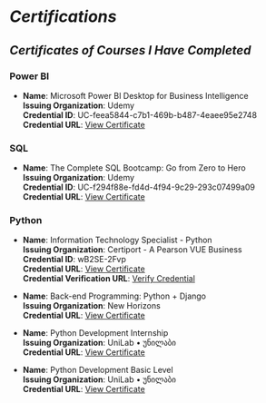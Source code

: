 # *Certifications*

## *Certificates of Courses I Have Completed*

### Power BI
- **Name**: Microsoft Power BI Desktop for Business Intelligence  
  **Issuing Organization**: Udemy  
  **Credential ID**: UC-feea5844-c7b1-469b-b487-4eaee95e2748  
  **Credential URL**: [View Certificate](https://www.udemy.com/certificate/UC-feea5844-c7b1-469b-b487-4eaee95e2748/)


### SQL
- **Name**: The Complete SQL Bootcamp: Go from Zero to Hero  
  **Issuing Organization**: Udemy  
  **Credential ID**: UC-f294f88e-fd4d-4f94-9c29-293c07499a09  
  **Credential URL**: [View Certificate](https://www.udemy.com/certificate/UC-f294f88e-fd4d-4f94-9c29-293c07499a09/)


### Python
- **Name**: Information Technology Specialist - Python  
  **Issuing Organization**: Certiport - A Pearson VUE Business  
  **Credential ID**: wB2SE-2Fvp  
  **Credential URL**: [View Certificate](https://drive.google.com/file/d/1tuD5Q2JBfu3TlVDzHn6_LqKS7aVJmSxb/view?usp=share_link)  
  **Credential Verification URL**: [Verify Credential](https://verify.certiport.com/)

- **Name**: Back-end Programming: Python + Django  
  **Issuing Organization**: New Horizons  
  **Credential URL**: [View Certificate](https://drive.google.com/file/d/1cazev7JB4DNnlT277vHM6PPMdoJOE-Ry/view?usp=share_link)

- **Name**: Python Development Internship  
  **Issuing Organization**: UniLab • უნილაბი  
  **Credential URL**: [View Certificate](https://drive.google.com/file/d/1WqbB0NbNSz6gV-3fhcgdi7pwUiiC-YGI/view)


- **Name**: Python Development Basic Level  
  **Issuing Organization**: UniLab • უნილაბი  
  **Credential URL**: [View Certificate](https://drive.google.com/file/d/1E2cSr2Sjd_CXJsB-Buu816m0QhqW83n4/view)
